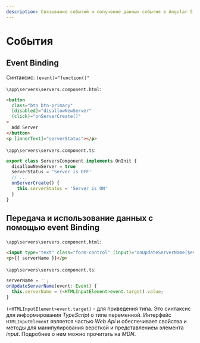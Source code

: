 ```yaml
---
description: Связывание событий и получение данных события в Angular 5.
---
```


# События

## Event Binding

Синтаксис: `(event)="function()"`

`\app\servers\servers.component.html`:

```html
<button
  class="btn btn-primary"
  [disabled]="disallowNewServer"
  (click)="onServerCreate()"
>
  Add Server
</button>
<p [innerText]="serverStatus"></p>
```

`\app\servers\servers.component.ts`:

```typescript
export class ServersComponent implements OnInit {
  disallowNewServer = true
  serverStatus = 'Server is OFF'
  // ...
  onServerCreate() {
    this.serverStatus = 'Server is ON'
  }
}
```

## Передача и использование данных с помощью event Binding

`\app\servers\servers.component.html`:

```html
<input type="text" class="form-control" (input)="onUpdateServerName($event)" />
<p>{{ serverName }}</p>
```

`\app\servers\servers.component.ts`:

```typescript
serverName = '';
onUpdateServerName(event: Event) {
  this.serverName = (<HTMLInputElement>event.target).value;
}
```

`(<HTMLInputElement>event.target)` - для приведения типа. Это синтаксис для информирования _TypeScript_ о типе переменной. Интерфейс `HTMLInputElement` является частью _Web Api_ и обеспечивает свойства и методы для манипулирования версткой и представлением элемента _input_. Подробнее о нем можно прочитать на _MDN_.
